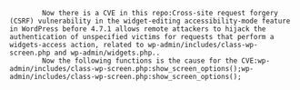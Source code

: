 
            Now there is a CVE in this repo:Cross-site request forgery (CSRF) vulnerability in the widget-editing accessibility-mode feature in WordPress before 4.7.1 allows remote attackers to hijack the authentication of unspecified victims for requests that perform a widgets-access action, related to wp-admin/includes/class-wp-screen.php and wp-admin/widgets.php..
            Now the following functions is the cause for the CVE:wp-admin/includes/class-wp-screen.php:show_screen_options();wp-admin/includes/class-wp-screen.php:show_screen_options();
            